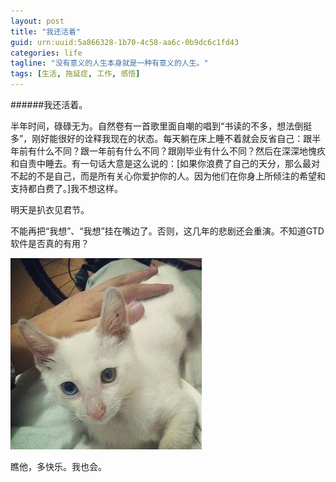 ```yaml
---
layout: post
title: "我还活着"
guid: urn:uuid:5a866328-1b70-4c58-aa6c-0b9dc6c1fd43
categories: life
tagline: "没有意义的人生本身就是一种有意义的人生。"
tags: [生活, 拖延症, 工作, 感悟]
---
```



######我还活着。  

半年时间，碌碌无为。自然卷有一首歌里面自嘲的唱到“书读的不多，想法倒挺多”，刚好能很好的诠释我现在的状态。每天躺在床上睡不着就会反省自己：跟半年前有什么不同？跟一年前有什么不同？跟刚毕业有什么不同？然后在深深地愧疚和自责中睡去。有一句话大意是这么说的：[如果你浪费了自己的天分，那么最对不起的不是自己，而是所有关心你爱护你的人。因为他们在你身上所倾注的希望和支持都白费了。]我不想这样。  
   
明天是扒衣见君节。  
   
不能再把“我想”、“我想”挂在嘴边了。否则，这几年的悲剧还会重演。不知道GTD软件是否真的有用？  
    
      
        
 ![blogging](/media/files/2012/07/xiaodai.jpg)





瞧他，多快乐。我也会。
